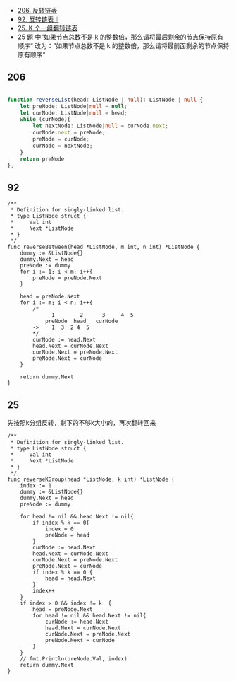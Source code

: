 - [206. 反转链表](https://leetcode-cn.com/problems/reverse-linked-list/)
- [92. 反转链表 II](https://leetcode-cn.com/problems/reverse-linked-list-ii/)
- [25. K 个一组翻转链表](https://leetcode-cn.com/problems/reverse-nodes-in-k-group/)
- 25 题 中“如果节点总数不是 k 的整数倍，那么请将最后剩余的节点保持原有顺序“ 改为：”如果节点总数不是 k 的整数倍，那么请将最前面剩余的节点保持原有顺序“


## 206
```typescript

function reverseList(head: ListNode | null): ListNode | null {
    let preNode: ListNode|null = null;
    let curNode: ListNode|null = head;
    while (curNode){
        let nextNode: ListNode|null = curNode.next;
        curNode.next = preNode;
        preNode = curNode;
        curNode = nextNode;
    }
    return preNode
};
```

## 92

```golang
/**
 * Definition for singly-linked list.
 * type ListNode struct {
 *     Val int
 *     Next *ListNode
 * }
 */
func reverseBetween(head *ListNode, m int, n int) *ListNode {
    dummy := &ListNode{}
    dummy.Next = head
    preNode := dummy
    for i := 1; i < m; i++{
        preNode = preNode.Next
    }

    head = preNode.Next
    for i := m; i < n; i++{
        /* 
              1        2      3     4  5
            preNode  head   curNode
        ->    1  3  2 4  5
        */
        curNode := head.Next
        head.Next = curNode.Next
        curNode.Next = preNode.Next
        preNode.Next = curNode
    }

    return dummy.Next
}
```

## 25
先按照k分组反转，剩下的不够k大小的，再次翻转回来
```golang
/**
 * Definition for singly-linked list.
 * type ListNode struct {
 *     Val int
 *     Next *ListNode
 * }
 */
func reverseKGroup(head *ListNode, k int) *ListNode {
    index := 1
    dummy := &ListNode{}
    dummy.Next = head
    preNode := dummy

    for head != nil && head.Next != nil{
        if index % k == 0{
            index = 0
            preNode = head
        }
        curNode := head.Next
        head.Next = curNode.Next
        curNode.Next = preNode.Next
        preNode.Next = curNode
        if index % k == 0 {
            head = head.Next
        }
        index++
    }
    if index > 0 && index != k  {
        head = preNode.Next
        for head != nil && head.Next != nil{
            curNode := head.Next
            head.Next = curNode.Next
            curNode.Next = preNode.Next
            preNode.Next = curNode
        }
    }
    // fmt.Println(preNode.Val, index)
    return dummy.Next
}

```